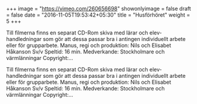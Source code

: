+++
image = "https://vimeo.com/260656698"
showonlyimage = false
draft = false
date = "2016-11-05T19:53:42+05:30"
title = "Husförhöret"
weight = 5
+++
Till filmerna finns en separat CD-Rom skiva med lärar och elev-handledningar som gör att dessa passar bra i antingen individuellt arbete eller för grupparbete. Manus, regi och produktion: Nils och Elisabet Håkanson Sv/v Speltid: 16 min. Medverkande: Stockholmare och värmlänningar Copyright:…
<!--more-->
Till filmerna finns en separat CD-Rom skiva med lärar och elev-handledningar som gör att dessa passar bra i antingen individuellt arbete eller för grupparbete. Manus, regi och produktion: Nils och Elisabet Håkanson Sv/v Speltid: 16 min. Medverkande: Stockholmare och värmlänningar Copyright:…

